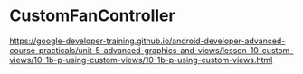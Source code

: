 # CustomFanController

https://google-developer-training.github.io/android-developer-advanced-course-practicals/unit-5-advanced-graphics-and-views/lesson-10-custom-views/10-1b-p-using-custom-views/10-1b-p-using-custom-views.html
